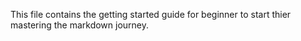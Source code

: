 This file contains the getting started guide for beginner to start thier mastering the markdown journey.